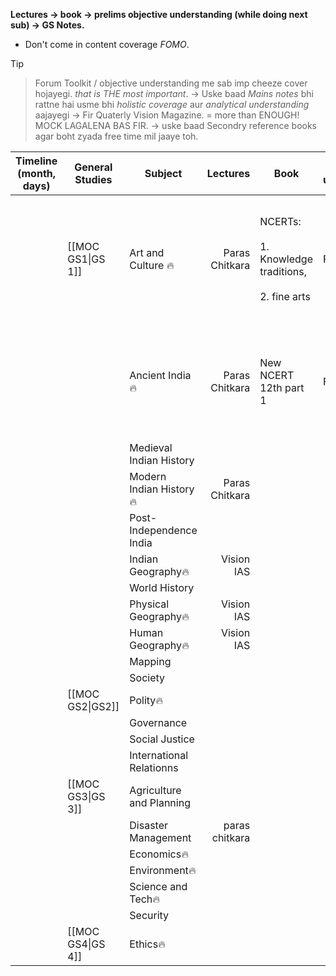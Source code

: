**Lectures → book → prelims objective understanding (while doing next sub) → GS Notes.**
- Don't come in content coverage *FOMO*.
> [!tip]
> >Forum Toolkit / objective understanding me sab imp cheeze cover hojayegi. *that is THE most important*. 
> >→ Uske baad *Mains notes* bhi rattne hai usme bhi *holistic coverage* aur *analytical understanding* aajayegi
> >→ Fir Quaterly Vision Magazine. = more than ENOUGH! 
> >MOCK LAGALENA BAS FIR.
> > → uske baad Secondry reference books agar boht zyada free time mil jaaye toh.

| **Timeline** (month, days) | **General Studies** | **Subject**              |   **Lectures** | **Book**                                                     | **Objective understanding** | **Mains** | **Strategy**                                                               |   **EXTRA**    |     |     |
| -------------------------- | ------------------- | ------------------------ | -------------: | ------------------------------------------------------------ | --------------------------- | --------- | -------------------------------------------------------------------------- | :------------: | --- | --- |
|                            | [[MOC GS1\|GS 1]]   | Art and Culture 🔥       | Paras Chitkara | NCERTs:<br><br>1. Knowledge traditions, <br><br>2. fine arts | Forum Toolkit               |           | Paras chitkara notes will be primary. will read the two NCERTs after that. | AIR 16's notes |     |     |
|                            |                     | Ancient India🔥          | Paras Chitkara | New NCERT 12th part 1                                        | Forum toolkit               |           | Paras chikara ka lecture will again be primary + New NCERT.                |  AIR 16 Notes  |     |     |
|                            |                     | Medieval Indian History  |                |                                                              |                             |           |                                                                            |                |     |     |
|                            |                     | Modern Indian History🔥  | Paras Chitkara |                                                              |                             |           |                                                                            |                |     |     |
|                            |                     | Post- Independence India |                |                                                              |                             |           |                                                                            |                |     |     |
|                            |                     | Indian Geography🔥       |     Vision IAS |                                                              |                             |           |                                                                            |                |     |     |
|                            |                     | World History            |                |                                                              |                             |           |                                                                            |                |     |     |
|                            |                     | Physical Geography🔥     |     Vision IAS |                                                              |                             |           |                                                                            |                |     |     |
|                            |                     | Human Geography🔥        |     Vision IAS |                                                              |                             |           |                                                                            |                |     |     |
|                            |                     | Mapping                  |                |                                                              |                             |           |                                                                            |                |     |     |
|                            |                     | Society                  |                |                                                              |                             |           |                                                                            |                |     |     |
|                            | [[MOC GS2\|GS2]]    | Polity🔥                 |                |                                                              |                             |           |                                                                            |                |     |     |
|                            |                     | Governance               |                |                                                              |                             |           |                                                                            |                |     |     |
|                            |                     | Social Justice           |                |                                                              |                             |           |                                                                            |                |     |     |
|                            |                     | International Relationns |                |                                                              |                             |           |                                                                            |                |     |     |
|                            | [[MOC GS3\|GS 3]]   | Agriculture and Planning |                |                                                              |                             |           |                                                                            |                |     |     |
|                            |                     | Disaster Management      | paras chitkara |                                                              |                             |           |                                                                            |                |     |     |
|                            |                     | Economics🔥              |                |                                                              |                             |           |                                                                            |                |     |     |
|                            |                     | Environment🔥            |                |                                                              |                             |           |                                                                            |                |     |     |
|                            |                     | Science and Tech🔥       |                |                                                              |                             |           |                                                                            |                |     |     |
|                            |                     | Security                 |                |                                                              |                             |           |                                                                            |                |     |     |
|                            | [[MOC GS4\|GS 4]]   | Ethics🔥                 |                |                                                              |                             |           |                                                                            |                |     |     |
